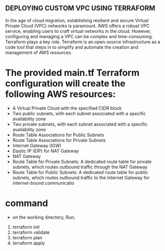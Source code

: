 ## DEPLOYING CUSTOM VPC USING TERRAFORM
In the age of cloud migration, establishing resilient and secure Virtual Private Cloud (VPC) networks is paramount. AWS offers a robust VPC service, enabling users to craft virtual networks in the cloud. However, configuring and managing a VPC can be complex and time-consuming. Terraform plays a key role. Terraform is an open-source infrastructure as a code tool that steps in to simplify and automate the creation and management of AWS resources.

# The provided main.tf Terraform configuration will create the following AWS resources:
- A Virtual Private Cloud with the specified CIDR block
- Two public subnets, with each subnet associated with a specific availability zone
- Two private subnets, with each subnet associated with a specific availability zone
- Route Table Associations for Public Subnets
- Route Table Associations for Private Subnets
- Internet Gateway (IGW)
- Elastic IP (EIP) for NAT Gateway
- NAT Gateway
- Route Table for Private Subnets: A dedicated route table for private subnets, which routes outbound traffic through the NAT Gateway
- Route Table for Public Subnets: A dedicated route table for public subnets, which routes outbound traffic to the Internet Gateway for internet-bound communicatio

# command
- on the working directory, Run;
1. terraform init
2. terraform validate
3. terraform plan
4. terraform apply
